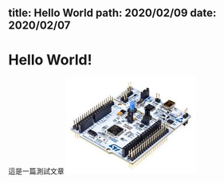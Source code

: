 title: Hello World
path: 2020/02/09
date: 2020/02/07
---
# Hello World!

這是一篇測試文章
![Alt Text](/static/content/nest/abc.jpg)